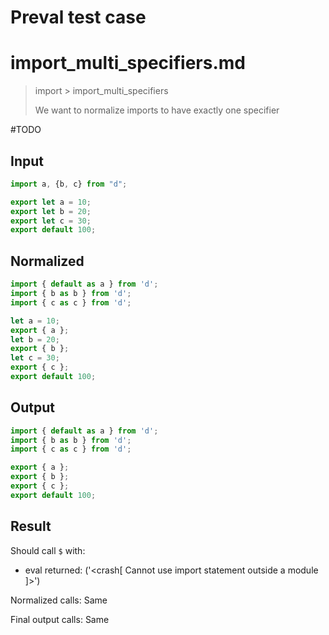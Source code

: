 # Preval test case

# import_multi_specifiers.md

> import > import_multi_specifiers
>
> We want to normalize imports to have exactly one specifier

#TODO

## Input

`````js filename=intro
import a, {b, c} from "d";
`````

`````js filename=d
export let a = 10;
export let b = 20;
export let c = 30;
export default 100;
`````

## Normalized

`````js filename=intro
import { default as a } from 'd';
import { b as b } from 'd';
import { c as c } from 'd';
`````

`````js filename=d
let a = 10;
export { a };
let b = 20;
export { b };
let c = 30;
export { c };
export default 100;
`````

## Output

`````js filename=intro
import { default as a } from 'd';
import { b as b } from 'd';
import { c as c } from 'd';
`````

`````js filename=d
export { a };
export { b };
export { c };
export default 100;
`````

## Result

Should call `$` with:
 - eval returned: ('<crash[ Cannot use import statement outside a module ]>')

Normalized calls: Same

Final output calls: Same
